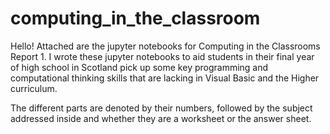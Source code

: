 # computing_in_the_classroom

Hello! Attached are the jupyter notebooks for Computing in the Classrooms Report 1.
I wrote these jupyter notebooks to aid students in their final year of high school in Scotland pick up some key programming and computational thinking skills that are lacking in Visual Basic and the Higher curriculum.

The different parts are denoted by their numbers, followed by the subject addressed inside and whether they are a worksheet or the answer sheet.
